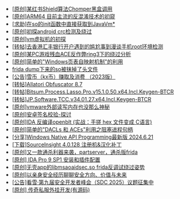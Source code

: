 + [[原创]某红书Shield算法Chomper黑盒调用](https://bbs.kanxue.com/thread-285705.htm)
+ [[原创]ARM64 目前主流的反混淆技术的初窥](https://bbs.kanxue.com/thread-285567.htm)
+ [[求助]在so的init函数中直接获取到JavaVm*](https://bbs.kanxue.com/thread-285767.htm)
+ [[原创]初探android crc检测及绕过](https://bbs.kanxue.com/thread-285790.htm)
+ [[原创]vm虚拟机的初探](https://bbs.kanxue.com/thread-284883.htm)
+ [[转帖]去香港汇丰银行开户遇到的尴尬事到漫谈手机root环境检测](https://bbs.kanxue.com/thread-285754.htm)
+ [[原创]某PC游戏残血ACE反作弊ring3下的绕过分析](https://bbs.kanxue.com/thread-284667.htm)
+ [[原创]简单的"Windows页表自映射机制"的利用](https://bbs.kanxue.com/thread-285332.htm)
+ [frida dump下来的so被抹掉了头文件](https://bbs.kanxue.com/thread-284813.htm)
+ [[公告]雪币（kx币）赚取及消费 （2023版）](https://bbs.kanxue.com/thread-247709.htm)
+ [[转帖]Allatori Obfuscator 8.7](https://bbs.kanxue.com/thread-278665.htm)
+ [[转帖]Bitsum.Process.Lasso.Pro.v15.1.0.50.x64.Incl.Keygen-BTCR](https://bbs.kanxue.com/thread-285815.htm)
+ [[转帖]JP.Software.TCC.v34.01.27.x64.Incl.Keygen-BTCR](https://bbs.kanxue.com/thread-285814.htm)
+ [[原创]vmware外部读写内存也没那么神秘](https://bbs.kanxue.com/thread-284956.htm)
+ [[原创]安卓签名校验-探讨](https://bbs.kanxue.com/thread-285647.htm)
+ [[原创]IDA 反编译openblt (实战：手搓 hex 文件变成 C语言)](https://bbs.kanxue.com/thread-285731.htm)
+ [[原创]简单的"DACLs 和 ACEs"利用之阻塞进程句柄](https://bbs.kanxue.com/thread-285347.htm)
+ [[分享]Windows Native API Programming最新版 2024.6.21](https://bbs.kanxue.com/thread-282242.htm)
+ [[下载]SourceInsight 4.0.128 注册机&汉化补丁](https://bbs.kanxue.com/thread-277963.htm)
+ [[原创]又一款通杀利器来袭，partserver，通杀版frida](https://bbs.kanxue.com/thread-285628.htm)
+ [[原创] IDA Pro 9 SP1 安装和插件配置](https://bbs.kanxue.com/thread-285604.htm)
+ [[原创]无壳app的libmsaoaidsec.so frida反调试绕过姿势](https://bbs.kanxue.com/thread-285811.htm)
+ [[原创]以亲身安全经历聊聊安全方向、价值与未来](https://bbs.kanxue.com/thread-285407.htm)
+ [[公告]看雪·第九届安全开发者峰会（SDC 2025）议题征集中](https://bbs.kanxue.com/thread-285672.htm)
+ [[原创] 传奇私服外挂开发(有源码)](https://bbs.kanxue.com/thread-285681.htm)
